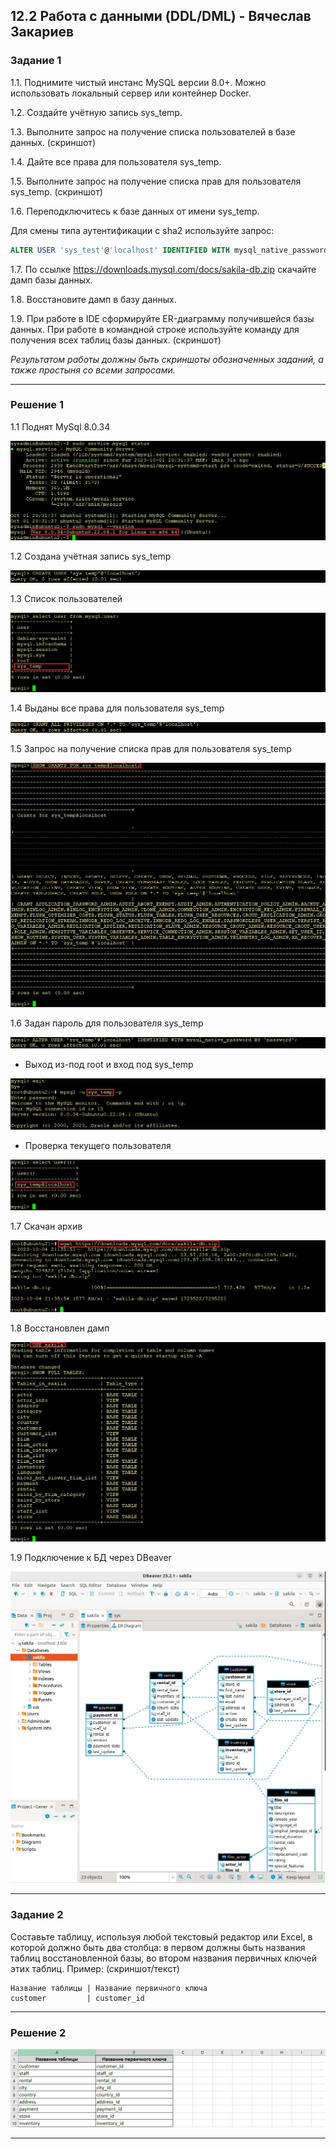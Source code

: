 ## 12.2 Работа с данными (DDL/DML) - Вячеслав Закариев

### Задание 1

1.1. Поднимите чистый инстанс MySQL версии 8.0+. Можно использовать локальный сервер или контейнер Docker.

1.2. Создайте учётную запись sys_temp. 

1.3. Выполните запрос на получение списка пользователей в базе данных. (скриншот)

1.4. Дайте все права для пользователя sys_temp. 

1.5. Выполните запрос на получение списка прав для пользователя sys_temp. (скриншот)

1.6. Переподключитесь к базе данных от имени sys_temp.

Для смены типа аутентификации с sha2 используйте запрос: 
```sql
ALTER USER 'sys_test'@'localhost' IDENTIFIED WITH mysql_native_password BY 'password';
```
1.7. По ссылке https://downloads.mysql.com/docs/sakila-db.zip скачайте дамп базы данных.

1.8. Восстановите дамп в базу данных.

1.9. При работе в IDE сформируйте ER-диаграмму получившейся базы данных. При работе в командной строке используйте команду для получения всех таблиц базы данных. (скриншот)

*Результатом работы должны быть скриншоты обозначенных заданий, а также простыня со всеми запросами.*

---

### Решение 1

1.1 Поднят MySql 8.0.34

![version](https://github.com/SlavaZakariev/netology/blob/36e710a7b641b43de618002ede2e6f9b79ab72e7/db/12.2_ddl-dml/resources/mysql_1.1.jpg)

1.2 Создана учётная запись sys_temp

![account](https://github.com/SlavaZakariev/netology/blob/36e710a7b641b43de618002ede2e6f9b79ab72e7/db/12.2_ddl-dml/resources/mysql_1.2.jpg)

1.3 Список пользователей

![list](https://github.com/SlavaZakariev/netology/blob/36e710a7b641b43de618002ede2e6f9b79ab72e7/db/12.2_ddl-dml/resources/mysql_1.3.jpg)

1.4 Выданы все права для пользователя sys_temp

![grand](https://github.com/SlavaZakariev/netology/blob/36e710a7b641b43de618002ede2e6f9b79ab72e7/db/12.2_ddl-dml/resources/mysql_1.4.jpg)

1.5 Запрос на получение списка прав для пользователя sys_temp

![check_grand](https://github.com/SlavaZakariev/netology/blob/36e710a7b641b43de618002ede2e6f9b79ab72e7/db/12.2_ddl-dml/resources/mysql_1.5.jpg)

1.6 Задан пароль для пользователя sys_temp

![password](https://github.com/SlavaZakariev/netology/blob/36e710a7b641b43de618002ede2e6f9b79ab72e7/db/12.2_ddl-dml/resources/mysql_1.6.jpg)

   - Выход из-под root и вход под sys_temp

![change_user](https://github.com/SlavaZakariev/netology/blob/36e710a7b641b43de618002ede2e6f9b79ab72e7/db/12.2_ddl-dml/resources/mysql_1.7.jpg)

   - Проверка текущего пользователя

![check_user](https://github.com/SlavaZakariev/netology/blob/36e710a7b641b43de618002ede2e6f9b79ab72e7/db/12.2_ddl-dml/resources/mysql_1.8.jpg)

1.7 Скачан архив

![wget](https://github.com/SlavaZakariev/netology/blob/14f858b2a4f724973f2ef03f923b1ee27aca3949/db/12.2_ddl-dml/resources/mysql_1.9.jpg)

1.8 Восстановлен дамп

![wget](https://github.com/SlavaZakariev/netology/blob/14f858b2a4f724973f2ef03f923b1ee27aca3949/db/12.2_ddl-dml/resources/mysql_1.10.jpg)

1.9 Подключение к БД через DBeaver

![DBeaver](https://github.com/SlavaZakariev/netology/blob/440010769c1c46a6b223431e6a7803ba1234a85b/db/12.2_ddl-dml/resources/mysql_1.11.jpg)

---

### Задание 2

Составьте таблицу, используя любой текстовый редактор или Excel, в которой должно быть два столбца: в первом должны быть названия таблиц восстановленной базы, во втором названия первичных ключей этих таблиц. Пример: (скриншот/текст)
```
Название таблицы | Название первичного ключа
customer         | customer_id
```

---

### Решение 2

![tables](https://github.com/SlavaZakariev/netology/blob/b75e33b608cda3b54de8708ec97430824beb1204/db/12.2_ddl-dml/resources/mysql_2.1.jpg)

---
